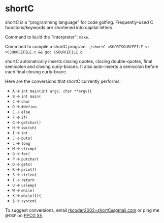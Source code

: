 # shortC
shortC is a "programming language" for code golfing. Frequently-used C functions/keywords are shortened into capital letters.

Command to build the "interpreter": `make`.

Command to compile a shortC program: `./shortC <SHORTSOURCEFILE.sc >CSOURCEFILE.c && gcc CSOURCEFILE.c`.

shortC automatically inserts closing quotes, closing double-quotes, final semicolon and closing curly-braces. It also auto-inserts a semicolon before each final closing curly-brace.

Here are the conversions that shortC currently performs:

 - `A` -> `int main(int argc, char **argv){`
 - `B` -> `int main(`
 - `C` -> `char `
 - `D` -> `#define `
 - `E` -> ` else `
 - `F` -> `if(`
 - `G` -> `getchar()`
 - `H` -> `switch(`
 - `I` -> `int `
 - `J` -> `puts(`
 - `L` -> `long `
 - `M` -> `strcmp(`
 - `O` -> `for(`
 - `P` -> `putchar(`
 - `Q` -> `gets(`
 - `R` -> `printf(`
 - `S` -> `strlen(`
 - `T` -> `return `
 - `U` -> `usleep(`
 - `W` -> `while(`
 - `X` -> `while(1){`
 - `$` -> `system(`

To suggest conversions, email rkcoder2002+shortC@gmail.com or ping me `@MDXF` on [PPCG SE](//codegolf.stackexchange.com).
